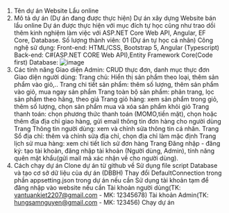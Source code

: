 1. Tên dự án
Website Lẩu online
4. Mô tả dự án (Dự án đang được thực hiện)
Dự án xây dựng Website bán lẩu online
Dự án được thực hiện với mục đích tự học cũng như trao dồi thêm kinh nghiệm làm việc với ASP.NET Core Web API, Angular, EF Core, Database.
Số lượng thành viên: 01 (Dự án tự học cá nhân)
Công nghệ sử dụng:
Front-end: HTML/CSS, Bootstrap 5, Angular (Typescript)
Back-end: C#(ASP.NET CORE Web API),Entity Framework Core(Code first)
Database:
![image](https://github.com/VANTUANKIET1239/DoAnLau-ASP.NetWebApi-Angular/assets/114245376/5c5f3127-71e7-40e6-9ed5-46238e300d31)
3. Các tính năng 
Giao diện Admin: CRUD thực đơn, danh mục thực đơn
Giao diện người dùng:
Trang chủ: Hiển thị sản phẩm theo loại, thêm sản phẩm vào giỏ,..
Trang chi tiết sản phẩm: thêm số lượng, thêm sản phẩm vào giỏ, mua ngay sản phẩm
Trang toàn bộ sản phẩm: phân trang, lọc sản phẩm theo hãng, theo giá
Trang giỏ hàng: xem sản phẩm trong giỏ, thêm số lượng, chọn sản phẩm mua và xóa sản phẩm khỏi giỏ
Trang thanh toán: chọn phương thức thanh toán (MOMO,tiền mặt), chọn hoặc thêm địa địa chỉ giao hàng, gửi email thông tin đơn hàng cho người dùng
Trang Thông tin người dùng: xem và chỉnh sửa thông tin cá nhân.
Trang Sổ địa chỉ: thêm và chỉnh sửa địa chỉ, chọn địa chỉ làm mặc định
Trang lịch sử mua hàng: xem chi tiết lich sử đơn hàng
Trang Đăng nhập - đăng ký: tạo tài khoản, đăng nhập tài khoản (Người dùng, Admin), tính năng quên mật khẩu(gửi mail mã xác nhận về cho người dùng).
4. Cách chạy dự án
Clone dự án từ github về
Sử dụng file script Database và tạo cơ sở dữ liệu của dự án (DBBH)
Thay đổi DefaultConnection trong phần appsetting.json trong dự án nếu cần
Sử dụng tài khoản tạm để đăng nhập vào website nếu cần
Tài khoản người dùng(TK: vantuankiet2207@gmail.com - MK: 12345678)
Tài khoản Admin(TK: hungsamnguyen@gmail.com - MK: 123456)
Chạy dự án
